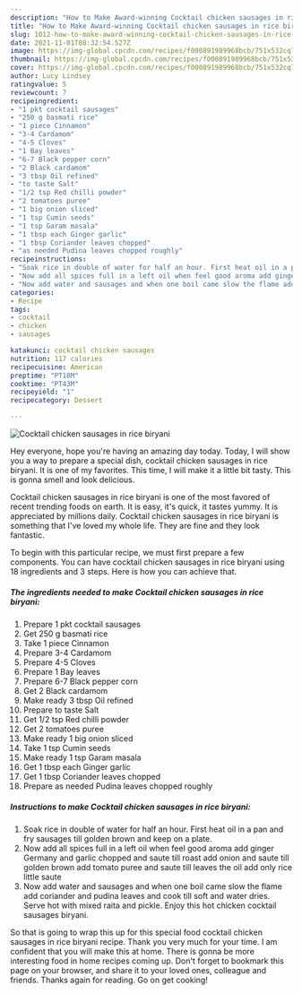 ```yaml
---
description: "How to Make Award-winning Cocktail chicken sausages in rice biryani"
title: "How to Make Award-winning Cocktail chicken sausages in rice biryani"
slug: 1012-how-to-make-award-winning-cocktail-chicken-sausages-in-rice-biryani
date: 2021-11-01T08:32:54.527Z
image: https://img-global.cpcdn.com/recipes/f000891989968bcb/751x532cq70/cocktail-chicken-sausages-in-rice-biryani-recipe-main-photo.jpg
thumbnail: https://img-global.cpcdn.com/recipes/f000891989968bcb/751x532cq70/cocktail-chicken-sausages-in-rice-biryani-recipe-main-photo.jpg
cover: https://img-global.cpcdn.com/recipes/f000891989968bcb/751x532cq70/cocktail-chicken-sausages-in-rice-biryani-recipe-main-photo.jpg
author: Lucy Lindsey
ratingvalue: 5
reviewcount: 7
recipeingredient:
- "1 pkt cocktail sausages"
- "250 g basmati rice"
- "1 piece Cinnamon"
- "3-4 Cardamom"
- "4-5 Cloves"
- "1 Bay leaves"
- "6-7 Black pepper corn"
- "2 Black cardamom"
- "3 tbsp Oil refined"
- "to taste Salt"
- "1/2 tsp Red chilli powder"
- "2 tomatoes puree"
- "1 big onion sliced"
- "1 tsp Cumin seeds"
- "1 tsp Garam masala"
- "1 tbsp each Ginger garlic"
- "1 tbsp Coriander leaves chopped"
- "as needed Pudina leaves chopped roughly"
recipeinstructions:
- "Soak rice in double of water for half an hour. First heat oil in a pan and fry sausages till golden brown and keep on a plate."
- "Now add all spices full in a left oil when feel good aroma add ginger Germany and garlic chopped and saute till roast add onion and saute till golden brown add tomato puree and saute till leaves the oil add only rice little saute"
- "Now add water and sausages and when one boil came slow the flame add coriander and pudina leaves and cook till soft and water dries. Serve hot with mixed raita and pickle. Enjoy this hot chicken cocktail sausages biryani."
categories:
- Recipe
tags:
- cocktail
- chicken
- sausages

katakunci: cocktail chicken sausages 
nutrition: 117 calories
recipecuisine: American
preptime: "PT18M"
cooktime: "PT43M"
recipeyield: "1"
recipecategory: Dessert

---
```



![Cocktail chicken sausages in rice biryani](https://img-global.cpcdn.com/recipes/f000891989968bcb/751x532cq70/cocktail-chicken-sausages-in-rice-biryani-recipe-main-photo.jpg)

Hey everyone, hope you're having an amazing day today. Today, I will show you a way to prepare a special dish, cocktail chicken sausages in rice biryani. It is one of my favorites. This time, I will make it a little bit tasty. This is gonna smell and look delicious.



Cocktail chicken sausages in rice biryani is one of the most favored of recent trending foods on earth. It is easy, it's quick, it tastes yummy. It is appreciated by millions daily. Cocktail chicken sausages in rice biryani is something that I've loved my whole life. They are fine and they look fantastic.


To begin with this particular recipe, we must first prepare a few components. You can have cocktail chicken sausages in rice biryani using 18 ingredients and 3 steps. Here is how you can achieve that.

<!--inarticleads1-->

##### The ingredients needed to make Cocktail chicken sausages in rice biryani:

1. Prepare 1 pkt cocktail sausages
1. Get 250 g basmati rice
1. Take 1 piece Cinnamon
1. Prepare 3-4 Cardamom
1. Prepare 4-5 Cloves
1. Prepare 1 Bay leaves
1. Prepare 6-7 Black pepper corn
1. Get 2 Black cardamom
1. Make ready 3 tbsp Oil refined
1. Prepare to taste Salt
1. Get 1/2 tsp Red chilli powder
1. Get 2 tomatoes puree
1. Make ready 1 big onion sliced
1. Take 1 tsp Cumin seeds
1. Make ready 1 tsp Garam masala
1. Get 1 tbsp each Ginger garlic
1. Get 1 tbsp Coriander leaves chopped
1. Prepare as needed Pudina leaves chopped roughly




<!--inarticleads2-->

##### Instructions to make Cocktail chicken sausages in rice biryani:

1. Soak rice in double of water for half an hour. First heat oil in a pan and fry sausages till golden brown and keep on a plate.
1. Now add all spices full in a left oil when feel good aroma add ginger Germany and garlic chopped and saute till roast add onion and saute till golden brown add tomato puree and saute till leaves the oil add only rice little saute
1. Now add water and sausages and when one boil came slow the flame add coriander and pudina leaves and cook till soft and water dries. Serve hot with mixed raita and pickle. Enjoy this hot chicken cocktail sausages biryani.




So that is going to wrap this up for this special food cocktail chicken sausages in rice biryani recipe. Thank you very much for your time. I am confident that you will make this at home. There is gonna be more interesting food in home recipes coming up. Don't forget to bookmark this page on your browser, and share it to your loved ones, colleague and friends. Thanks again for reading. Go on get cooking!
